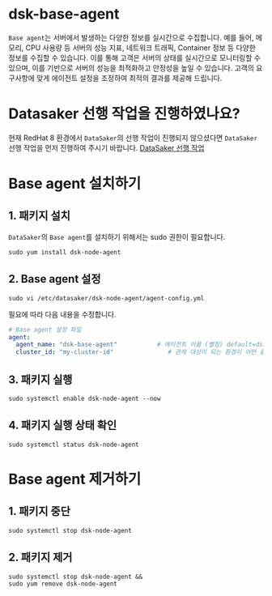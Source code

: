 # dsk-base-agent

`Base agent`는 서버에서 발생하는 다양한 정보를 실시간으로 수집합니다.
예를 들어, 메모리, CPU 사용량 등 서버의 성능 지표, 네트워크 트래픽, Container 정보 등 다양한 정보를 수집할 수 있습니다.
이를 통해 고객은 서버의 상태를 실시간으로 모니터링할 수 있으며, 이를 기반으로 서버의 성능을 최적화하고 안정성을 높일 수 있습니다.
고객의 요구사항에 맞게 에이전트 설정을 조정하여 최적의 결과를 제공해 드립니다.

# Datasaker 선행 작업을 진행하였나요?
현재 RedHat 8 환경에서 `DataSaker`의 선행 작업이 진행되지 않으셨다면 `DataSaker` 선행 작업을 먼저 진행하여 주시기 바랍니다. [DataSaker 선행 작업](${PREPARATION_MANUAL_KR})

# Base agent 설치하기
## 1. 패키지 설치
`DataSaker`의 `Base agent`를 설치하기 위해서는 sudo 권한이 필요합니다.
```shell
sudo yum install dsk-node-agent
```

## 2. Base agent 설정
```shell
sudo vi /etc/datasaker/dsk-node-agent/agent-config.yml
```
필요에 따라 다음 내용을 수정합니다.
```yaml
# Base agent 설정 파일
agent:
  agent_name: "dsk-base-agent"           # 에이전트 이름 (별칭) default=dsk-node-agent
  cluster_id: "my-cluster-id"               # 관제 대상이 되는 환경이 어떤 클러스터로 묶여있는지에 대한 설정 default=unknown
```

## 3. 패키지 실행
```shell
sudo systemctl enable dsk-node-agent --now
```

## 4. 패키지 실행 상태 확인
```shell
sudo systemctl status dsk-node-agent
```

# Base agent 제거하기
## 1. 패키지 중단
```shell
sudo systemctl stop dsk-node-agent
```

## 2. 패키지 제거
```shell
sudo systemctl stop dsk-node-agent &&
sudo yum remove dsk-node-agent
```
